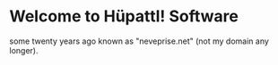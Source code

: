 # Welcome to Hüpattl! Software

some twenty years ago known as "neveprise.net" (not my domain any longer).
